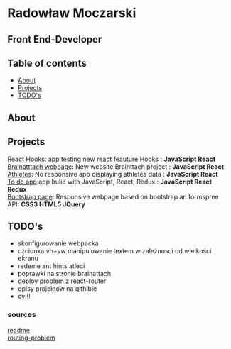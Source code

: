 # Radowław Moczarski
## Front End-Developer

## Table of contents
- [About](#About)
- [Projects](#Projects)
- [TODO's](#TODO's)
## About 

## Projects

[React Hooks](https://github.com/radeth/react-hooks): app testing new react feauture Hooks : **JavaScript React**</br>
[Brainatttach webpage](https://github.com/radeth/brainattach-v2): New website Brainttach project : **JavaScript React**</br>
[Athletes](https://github.com/radeth/athletes): No responsive app displaying athletes data : **JavaScript React** </br>
[To do app](https://github.com/radeth/to-do-list):app bulid with JavaScript, React, Redux : **JavaScript React Redux** </br>
[Bootstrap page](https://github.com/radeth/bootstrap-page): Responsive webpage based on bootstrap an formspree API: **CSS3 HTML5 JQuery**</br>
## TODO's
- skonfigurowanie webpacka
- czcionka vh+vw manipulowanie textem w zależnosci od wielkości ekranu
- redeme ant hints atleci
- poprawki na stronie brainattach
- deploy problem z react-router
- opisy projektów na githibie
- cv!!!
### sources

[readme](https://www.flynerd.pl/2018/06/jak-napisac-dobre-readme-projektu-na-githubie.html?fbclid=IwAR3KRM35CvWppCV54lOlproiWO3x3GA_RNRXm1_-nufLAZVOMOyGHdsry6Y)</br>
[routing-problem](https://medium.com/@Dragonza/react-router-problem-with-gh-pages-c93a5e243819)



